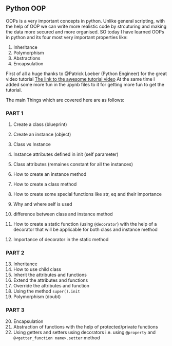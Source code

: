 ## Python OOP
OOPs is a very important concepts in python. Unlike general scripting, with the help of OOP we can write more realistic code by strcuturing and 
making the data more secured and more organised. SO today I have learned OOPs in python and its four most very important properties like:

1. Inheritance
2. Polymorphism
3. Abstractions
4. Encapsulation

First of all a huge thanks to @Patrick Loeber (Python Engineer) for the great video tutorial
[The link to the awesome tutorial video](https://www.youtube.com/watch?v=-pEs-Bss8Wc&list=PLqnslRFeH2UrZtzqlXDWHjI3OV3BK0UWI&index=1)
At the same time I added some more fun in the .ipynb files to it for getting more fun to get the tutorial. 

The main Things which are covered here are as follows:

### PART 1
1.  Create a class (blueprint)
2.  Create an instance (object)
3.  Class vs Instance
4.  Instance attributes defined in init (self parameter)
5.  Class attributes (remaines constant for all the instances)

6.  How to create an instance method
7.  How to create a class method
8.  How to create some special functions like str, eq and their importance
9.  Why and where self is used
10. difference between class and instance method
11. How to create a static function (using ```@decorator```) with the help of a decorator that will be applicable for both class and instance method
12. Importance of decorator in the static method

### PART 2
13. Inheritance
14. How to use child class
15. Inherit the attributes and functions
16. Extend the attributes and functions
17. Override the attributes and function
18. Using the method ```super().init```
19. Polymorphism (doubt)

### PART 3
20. Encapsulation
21. Abstraction of functions with the help of protected/private functions
22. Using getters and setters using decorators i.e. using ```@property``` and ```@<getter_function name>.setter``` method
